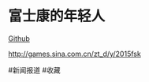 # 富士康的年轻人
[Github](https://github.com/Username2007/Sharing/blob/master/富士康的年轻人.md)

http://games.sina.com.cn/zt_d/y/2015fsk



#新闻报道 #收藏